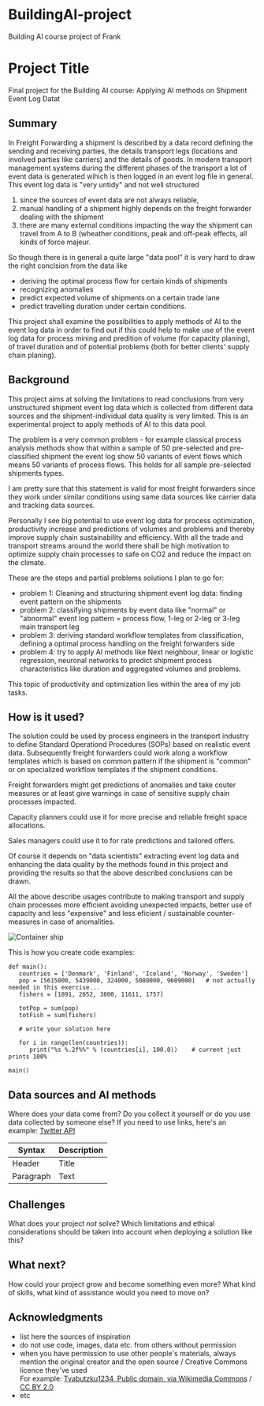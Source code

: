 # BuildingAI-project
Building AI course project of Frank

# Project Title

Final project for the Building AI course: Applying AI methods on Shipment Event Log Datat

## Summary

In Freight Forwarding a shipment is described by a data record defining the sending and receiving parties, the details transport legs  (locations and involved parties like carriers) and the details of goods.
In modern transport management systems during the different phases of the transport a lot of event data is generated wihich is then logged in an event log file in general.
This event log data is "very untidy" and not well structured 
1) since the sources of event data are not always reliable, 
2) manual handling of a shipment highly depends on the freight forwarder dealing with the shipment
3) there are many external conditions impacting the way the shipment can travel from A to B (wheather conditions, peak and off-peak effects, all kinds of force majeur.

So though there is in general a quite large "data pool" it is very hard to draw the right conclsion from the data like
- deriving the optimal process flow for certain kinds of shipments
- recognizing anomalies
- predict expected volume of shipments on a certain trade lane
- predict travelling duration under certain conditions.

This project shall examine the possibilities to apply methods of AI to the event log data in order to find out if this could help to make use of the event log data for process mining and predition of volume (for capacity planing), of travel duration and of potential problems (both for better clients' supply chain planing).

## Background

This project aims at solving the limitations to read  conclusions from very unstructured shipment event log data which is collected from different data sources and the shipment-individual data quality is very limited.
This is an experimental project to apply methods of AI to this data pool.

The problem is a very common problem - for example classical process analysis methods show that within a sample of 50 pre-selected and pre-classified shipment the event log show 50 variants of event flows which means 50 variants of process flows. This holds for all sample pre-selected shipments types.

I am pretty sure that this statement is valid for most  freight forwarders since they work under similar conditions using same data sources like carrier data and tracking data sources.

Personally I see big potential to use event log data for process optimization, productivity increase and predictions of volumes and problems and thereby improve supply chain sustainability and efficiency. With all the trade and transport streams around the world there shall be high motivation to optimize supply chain processes to safe on CO2 and reduce the impact on the climate.

These are the steps and partial problems solutions I plan to go for:

* problem 1: Cleaning and structuring shipment event log data: finding event pattern on the shipments
* problem 2: classifying shipments by event data like "normal" or "abnormal" event log pattern = process flow, 1-leg or 2-leg or 3-leg main transport leg
* problem 3: deriving standard workflow templates from classification, defining a optimal process handling on the freight forwarders side
* problem 4: try to apply AI methods like Next neighbour, linear or logistic regression, neuronal networks to predict shipment process characteristics like duration and aggregated volumes and problems. 


This topic of productivity and optimization lies within the area of my job tasks.


## How is it used?

The solution could be used by process engineers in the transport industry to define Standard Operationd Procedures (SOPs) based on realistic event data.
Subsequently freight forwarders could work along a workflow templates which is based on common pattern if the shipment is "common" or on specialized workflow templates if the shipment conditions.

Freight forwarders might get predictions of anomalies and take couter measures or at least give warnings in case of sensitive supply chain processes impacted.

Capacity planners could use it for more precise and reliable freight space allocations.

Sales managers could use it to for rate predictions and tailored offers.

Of course it depends on "data scientists" extracting event log data and enhancing the data quality by the methods found in this project and providing the results so that the above described conclusions can be drawn.  

All the above describe usages contribute to making transport and supply chain processes more efficient avoiding unexpected impacts, better use of capacity and less "expensive" and less eficient / sustainable counter-measures in case of anomalities.




![Container ship](https://upload.wikimedia.org/wikipedia/commons/2/20/Container_ship_Yorktown_Express_%282%29.jpg)



This is how you create code examples:
```
def main():
   countries = ['Denmark', 'Finland', 'Iceland', 'Norway', 'Sweden']
   pop = [5615000, 5439000, 324000, 5080000, 9609000]   # not actually needed in this exercise...
   fishers = [1891, 2652, 3800, 11611, 1757]

   totPop = sum(pop)
   totFish = sum(fishers)

   # write your solution here

   for i in range(len(countries)):
      print("%s %.2f%%" % (countries[i], 100.0))    # current just prints 100%

main()
```


## Data sources and AI methods
Where does your data come from? Do you collect it yourself or do you use data collected by someone else?
If you need to use links, here's an example:
[Twitter API](https://developer.twitter.com/en/docs)

| Syntax      | Description |
| ----------- | ----------- |
| Header      | Title       |
| Paragraph   | Text        |

## Challenges

What does your project _not_ solve? Which limitations and ethical considerations should be taken into account when deploying a solution like this?

## What next?

How could your project grow and become something even more? What kind of skills, what kind of assistance would you  need to move on? 


## Acknowledgments

* list here the sources of inspiration 
* do not use code, images, data etc. from others without permission
* when you have permission to use other people's materials, always mention the original creator and the open source / Creative Commons licence they've used
  <br>For example: [Tvabutzku1234, Public domain, via Wikimedia Commons](https://commons.wikimedia.org/wiki/File:Container_ship_Yorktown_Express_(2).jpg#filelinks) / [CC BY 2.0](https://creativecommons.org/licenses/by/2.0)
* etc
